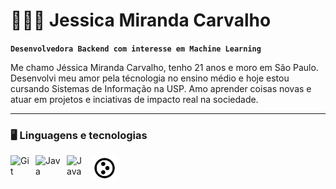 # 👩🏻‍💻 Jessica Miranda Carvalho

**`Desenvolvedora Backend com interesse em Machine Learning`**

Me chamo Jéssica Miranda Carvalho, tenho 21 anos e moro em São Paulo. Desenvolvi meu amor pela técnologia no ensino médio e hoje estou cursando Sistemas de Informação na USP. Amo aprender coisas novas e atuar em projetos e inciativas de impacto real na sociedade.

--- 

### 🖥️ Linguagens e tecnologias 

<img 
    align="left" 
    alt="Git" 
    title="Git"
    width="30px" 
    style="padding-right: 10px;" 
    src="https://cdn.jsdelivr.net/gh/devicons/devicon@latest/icons/git/git-original.svg" 
/>

<img 
    align="left" 
    alt="Java" 
    title="Java"
    width="40px" 
    style="padding-right: 10px;" 
    src="https://cdn.jsdelivr.net/gh/devicons/devicon@latest/icons/java/java-plain-wordmark.svg"
/>

<img 
    align="left" 
    alt="Java" 
    title="C"
    width="30px" 
    style="padding-right: 10px;" 
    src="https://cdn.jsdelivr.net/gh/devicons/devicon@latest/icons/c/c-original.svg"
/>

<img 
    align="left" 
    alt="Java" 
    title="Plone"
    width="40px" 
    style="padding-right: 10px;" 
    src="./plone-logo.svg"
/>

<br> <br>



